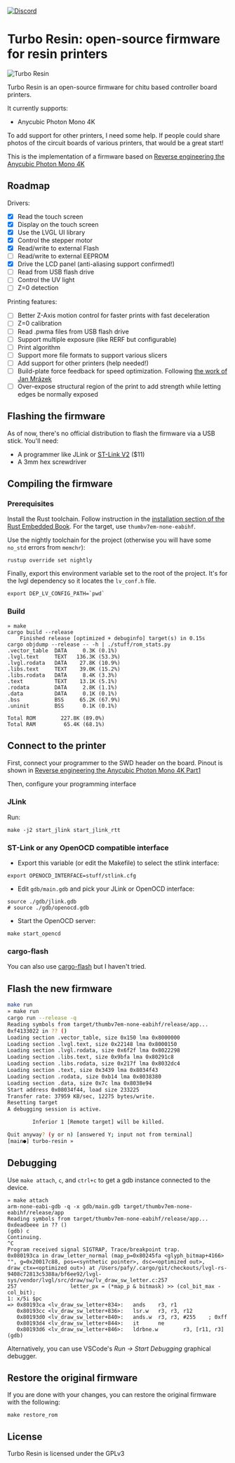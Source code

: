 [![Discord](https://img.shields.io/discord/940395991016828980?label=Discord&logo=discord&logoColor=white)](https://discord.gg/9HSMNYxPAM)

Turbo Resin: open-source firmware for resin printers
====================================================

![Turbo Resin](stuff/turbo_resin.jpg)

Turbo Resin is an open-source firmware for chitu based controller board
printers.

It currently supports:
* Anycubic Photon Mono 4K

To add support for other printers, I need some help. If people could share photos of the circuit boards of various printers, that would be a great start!

This is the implementation of a firmware based on
[Reverse engineering the Anycubic Photon Mono 4K](https://github.com/nviennot/reversing-mono4k#readme)

## Roadmap

Drivers:
* [X] Read the touch screen
* [X] Display on the touch screen
* [X] Use the LVGL UI library
* [X] Control the stepper motor
* [X] Read/write to external Flash
* [ ] Read/write to external EEPROM
* [X] Drive the LCD panel (anti-aliasing support confirmed!)
* [ ] Read from USB flash drive
* [ ] Control the UV light
* [ ] Z=0 detection

Printing features:
* [ ] Better Z-Axis motion control for faster prints with fast deceleration
* [ ] Z=0 calibration
* [ ] Read .pwma files from USB flash drive
* [ ] Support multiple exposure (like RERF but configurable)
* [ ] Print algorithm
* [ ] Support more file formats to support various slicers
* [ ] Add support for other printers (help needed!)
* [ ] Build-plate force feedback for speed optimization. Following [the work of Jan Mrázek](https://blog.honzamrazek.cz/2022/01/prints-not-sticking-to-the-build-plate-layer-separation-rough-surface-on-a-resin-printer-resin-viscosity-the-common-denominator/)
* [ ] Over-expose structural region of the print to add strength while letting
    edges be normally exposed

## Flashing the firmware

As of now, there's no official distribution to flash the firmware via a USB
stick. You'll need:
* A programmer like JLink or [ST-Link V2](https://www.amazon.com/HiLetgo-Emulator-Downloader-Programmer-STM32F103C8T6/dp/B07SQV6VLZ) ($11)
* A 3mm hex screwdriver

## Compiling the firmware

### Prerequisites

Install the Rust toolchain. Follow instruction in the [installation section of
the Rust Embedded Book](https://docs.rust-embedded.org/book/intro/install.html).
For the target, use `thumbv7em-none-eabihf`.

Use the nightly toolchain for the project (otherwise you will have some `no_std`
errors from `memchr`):

```
rustup override set nightly
```

Finally, export this environment variable set to the root of the project.
It's for the lvgl dependency so it locates the `lv_conf.h` file.

```
export DEP_LV_CONFIG_PATH=`pwd`
```

### Build

```
» make
cargo build --release
    Finished release [optimized + debuginfo] target(s) in 0.15s
cargo objdump --release -- -h | ./stuff/rom_stats.py
.vector_table  DATA     0.3K (0.1%)
.lvgl.text     TEXT   136.3K (53.3%)
.lvgl.rodata   DATA    27.8K (10.9%)
.libs.text     TEXT    39.0K (15.2%)
.libs.rodata   DATA     8.4K (3.3%)
.text          TEXT    13.1K (5.1%)
.rodata        DATA     2.8K (1.1%)
.data          DATA     0.1K (0.1%)
.bss           BSS     65.2K (67.9%)
.uninit        BSS      0.1K (0.1%)

Total ROM        227.8K (89.0%)
Total RAM         65.4K (68.1%)
```

## Connect to the printer

First, connect your programmer to the SWD header on the board. Pinout is shown in
[Reverse engineering the Anycubic Photon Mono 4K Part1](
https://github.com/nviennot/reversing-mono4k/blob/main/writeup/part1/README.md)

Then, configure your programming interface

### JLink

Run:

```
make -j2 start_jlink start_jlink_rtt
```

### ST-Link or any OpenOCD compatible interface

* Export this variable (or edit the Makefile) to select the stlink interface:

```
export OPENOCD_INTERFACE=stuff/stlink.cfg
```

* Edit `gdb/main.gdb` and pick your JLink or OpenOCD interface:

```
source ./gdb/jlink.gdb
# source ./gdb/openocd.gdb
```

* Start the OpenOCD server:

```
make start_opencd
```

### cargo-flash

You can also use [cargo-flash](https://probe.rs/docs/tools/cargo-flash/) but I
haven't tried.

## Flash the new firmware

```bash
make run
» make run
cargo run --release -q
Reading symbols from target/thumbv7em-none-eabihf/release/app...
0xf4133022 in ?? ()
Loading section .vector_table, size 0x150 lma 0x8000000
Loading section .lvgl.text, size 0x22148 lma 0x8000150
Loading section .lvgl.rodata, size 0x6f2f lma 0x8022298
Loading section .libs.text, size 0x9bfa lma 0x80291c8
Loading section .libs.rodata, size 0x217f lma 0x8032dc4
Loading section .text, size 0x3439 lma 0x8034f43
Loading section .rodata, size 0xb14 lma 0x8038380
Loading section .data, size 0x7c lma 0x8038e94
Start address 0x08034f44, load size 233225
Transfer rate: 37959 KB/sec, 12275 bytes/write.
Resetting target
A debugging session is active.

        Inferior 1 [Remote target] will be killed.

Quit anyway? (y or n) [answered Y; input not from terminal]
[main●] turbo-resin »
```

## Debugging

Use `make attach`, `c`, and `ctrl+c` to get a gdb instance connected to the device.

```
» make attach
arm-none-eabi-gdb -q -x gdb/main.gdb target/thumbv7em-none-eabihf/release/app
Reading symbols from target/thumbv7em-none-eabihf/release/app...
0xdeadbeee in ?? ()
(gdb) c
Continuing.
^C
Program received signal SIGTRAP, Trace/breakpoint trap.
0x080193ca in draw_letter_normal (map_p=0x80245fa <glyph_bitmap+4166> "", g=0x20017c88, pos=<synthetic pointer>, dsc=<optimized out>, draw_ctx=<optimized out>) at /Users/pafy/.cargo/git/checkouts/lvgl-rs-9408c72813c5388a/bf6ee92/lvgl-sys/vendor/lvgl/src/draw/sw/lv_draw_sw_letter.c:257
257                 letter_px = (*map_p & bitmask) >> (col_bit_max - col_bit);
1: x/5i $pc
=> 0x80193ca <lv_draw_sw_letter+834>:   ands    r3, r1
   0x80193cc <lv_draw_sw_letter+836>:   lsr.w   r3, r3, r12
   0x80193d0 <lv_draw_sw_letter+840>:   ands.w  r3, r3, #255    ; 0xff
   0x80193d4 <lv_draw_sw_letter+844>:   it      ne
   0x80193d6 <lv_draw_sw_letter+846>:   ldrbne.w        r3, [r11, r3]
(gdb)
```

Alternatively, you can use VSCode's _Run -> Start Debugging_ graphical debugger.

## Restore the original firmware

If you are done with your changes, you can restore the original firmware with the following:

```
make restore_rom
```

## License

Turbo Resin is licensed under the GPLv3
